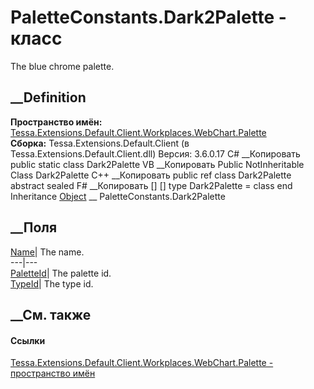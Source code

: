 # PaletteConstants.Dark2Palette - класс
The blue chrome palette.
## __Definition
 **Пространство имён:**
[Tessa.Extensions.Default.Client.Workplaces.WebChart.Palette](N_Tessa_Extensions_Default_Client_Workplaces_WebChart_Palette.htm)  
 **Сборка:** Tessa.Extensions.Default.Client (в
Tessa.Extensions.Default.Client.dll) Версия: 3.6.0.17
C# __Копировать
     public static class Dark2Palette
VB __Копировать
     Public NotInheritable Class Dark2Palette
C++ __Копировать
     public ref class Dark2Palette abstract sealed
F# __Копировать
     [<AbstractClassAttribute>]
    [<SealedAttribute>]
    type Dark2Palette = class end
Inheritance
    [Object](https://learn.microsoft.com/dotnet/api/system.object) __ PaletteConstants.Dark2Palette
##  __Поля
[Name](F_Tessa_Extensions_Default_Client_Workplaces_WebChart_Palette_PaletteConstants_Dark2Palette_Name.htm)|
The name.  
---|---  
[PaletteId](F_Tessa_Extensions_Default_Client_Workplaces_WebChart_Palette_PaletteConstants_Dark2Palette_PaletteId.htm)|
The palette id.  
[TypeId](F_Tessa_Extensions_Default_Client_Workplaces_WebChart_Palette_PaletteConstants_Dark2Palette_TypeId.htm)|
The type id.  
## __См. также
#### Ссылки
[Tessa.Extensions.Default.Client.Workplaces.WebChart.Palette - пространство
имён](N_Tessa_Extensions_Default_Client_Workplaces_WebChart_Palette.htm)
